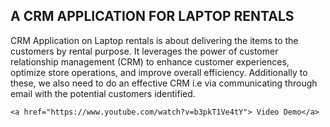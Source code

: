 <!DOCTYPE html>
<html>
<body>
    <h2>A CRM APPLICATION FOR LAPTOP RENTALS</h2>
    <p>CRM Application on  Laptop rentals is about delivering the items to the customers by rental purpose. It leverages the power of customer  relationship management (CRM) to enhance customer experiences, optimize store operations, and improve overall efficiency. Additionally to these, we also need to do an effective CRM i.e via communicating through email with the potential customers identified.</p>
    
    <a href="https://www.youtube.com/watch?v=b3pkT1Ve4tY"> Video Demo</a>
</body>
</html>
